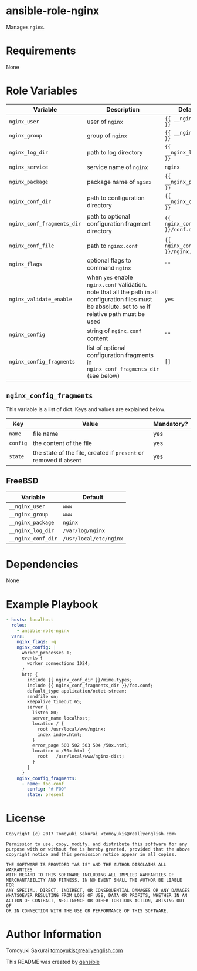 # ansible-role-nginx

Manages `nginx`.

# Requirements

None

# Role Variables

| Variable | Description | Default |
|----------|-------------|---------|
| `nginx_user` | user of `nginx` | `{{ __nginx_user }}` |
| `nginx_group` | group of `nginx` | `{{ __nginx_group }}` |
| `nginx_log_dir` | path to log directory | `{{ __nginx_log_dir }}` |
| `nginx_service` | service name of `nginx` | `nginx` |
| `nginx_package` | package name of `nginx` | `{{ __nginx_package }}` |
| `nginx_conf_dir` | path to configuration directory | `{{ __nginx_conf_dir }}` |
| `nginx_conf_fragments_dir` | path to optional configuration fragment directory | `{{ nginx_conf_dir }}/conf.d` |
| `nginx_conf_file` | path to `nginx.conf` | `{{ nginx_conf_dir }}/nginx.conf` |
| `nginx_flags` | optional flags to command `nginx` | `""` |
| `nginx_validate_enable` | when `yes` enable `nginx.conf` validation. note that all the path in all configuration files must be absolute. set to `no` if relative path must be used | `yes` |
| `nginx_config` | string of `nginx.conf` content | `""` |
| `nginx_config_fragments` | list of optional configuration fragments in `nginx_conf_fragments_dir` (see below) | `[]` |

## `nginx_config_fragments`

This variable is a list of dict. Keys and values are explained below.

| Key | Value | Mandatory? |
|-----|-------|------------|
| `name` | file name | yes |
| `config` | the content of the file | yes |
| `state` | the state of the file, created if `present` or removed if `absent` | yes |

## FreeBSD

| Variable | Default |
|----------|---------|
| `__nginx_user` | `www` |
| `__nginx_group` | `www` |
| `__nginx_package` | `nginx` |
| `__nginx_log_dir` | `/var/log/nginx` |
| `__nginx_conf_dir` | `/usr/local/etc/nginx` |


# Dependencies

None

# Example Playbook

```yaml
- hosts: localhost
  roles:
    - ansible-role-nginx
  vars:
    nginx_flags: -q
    nginx_config: |
      worker_processes 1;
      events {
        worker_connections 1024;
      }
      http {
        include {{ nginx_conf_dir }}/mime.types;
        include {{ nginx_conf_fragments_dir }}/foo.conf;
        default_type application/octet-stream;
        sendfile on;
        keepalive_timeout 65;
        server {
          listen 80;
          server_name localhost;
          location / {
            root /usr/local/www/nginx;
            index index.html;
          }
          error_page 500 502 503 504 /50x.html;
          location = /50x.html {
            root   /usr/local/www/nginx-dist;
          }
        }
      }
    nginx_config_fragments:
      - name: foo.conf
        config: "# FOO"
        state: present
```

# License

```
Copyright (c) 2017 Tomoyuki Sakurai <tomoyukis@reallyenglish.com>

Permission to use, copy, modify, and distribute this software for any
purpose with or without fee is hereby granted, provided that the above
copyright notice and this permission notice appear in all copies.

THE SOFTWARE IS PROVIDED "AS IS" AND THE AUTHOR DISCLAIMS ALL WARRANTIES
WITH REGARD TO THIS SOFTWARE INCLUDING ALL IMPLIED WARRANTIES OF
MERCHANTABILITY AND FITNESS. IN NO EVENT SHALL THE AUTHOR BE LIABLE FOR
ANY SPECIAL, DIRECT, INDIRECT, OR CONSEQUENTIAL DAMAGES OR ANY DAMAGES
WHATSOEVER RESULTING FROM LOSS OF USE, DATA OR PROFITS, WHETHER IN AN
ACTION OF CONTRACT, NEGLIGENCE OR OTHER TORTIOUS ACTION, ARISING OUT OF
OR IN CONNECTION WITH THE USE OR PERFORMANCE OF THIS SOFTWARE.
```

# Author Information

Tomoyuki Sakurai <tomoyukis@reallyenglish.com>

This README was created by [qansible](https://github.com/trombik/qansible)
